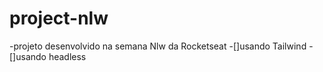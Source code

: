# project-nlw
-projeto desenvolvido na semana Nlw da Rocketseat
-[]usando Tailwind 
-[]usando headless

